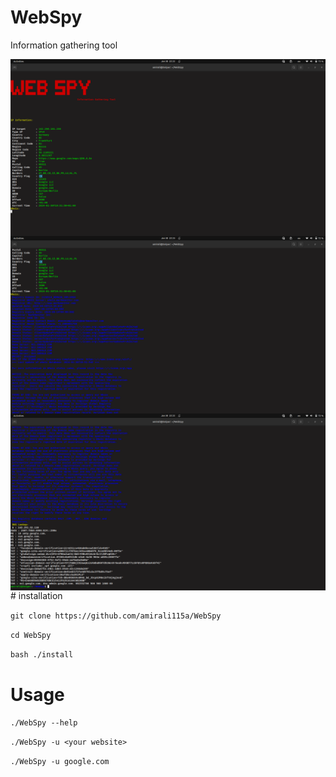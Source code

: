 # WebSpy
Information gathering  tool

<img align="center" src="screen.png" width="900">
<img align="center" src="screen2.png" width="900">
<img align="center" src="screen3.png" width="900">
# installation

`git clone https://github.com/amirali115a/WebSpy `

`cd WebSpy`

`bash ./install`


# Usage
`./WebSpy --help `

`./WebSpy -u <your website>`


` ./WebSpy -u google.com  `


